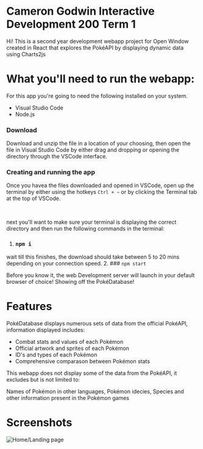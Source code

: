 # Cameron Godwin Interactive Development 200 Term 1

Hi! This is a second year development webapp project for Open Window created in React that explores the PokéAPI by displaying dynamic data using Charts2js

# What you'll need to run the webapp:

For this app you're going to need the following installed on your system.

* Visual Studio Code
* Node.js

### Download

Download and unzip the file in a location of your choosing, then open the file in Visual Studio Code by either drag and dropping or opening the directory through the VSCode interface.

### Creating and running the app

Once you havea the files downloaded and opened in VSCode, open up the terminal by either using the hotkeys `Ctrl + ~` or by clicking the Terminal tab at the top of VSCode.

<br/>

next you'll want to make sure your terminal is displaying the correct directory and then run the following commands in the terminal:

1. ### `npm i` 
wait till this finishes, the download should take between 5 to 20 mins depending on your connection speed.
2. ### `npm start`


Before you know it, the web Development server will launch in your default browser of choice! Showing off the PokéDatabase!

# Features

PokéDatabase displays numerous sets of data from the official PokéAPI, information displayed includes:
* Combat stats and values of each Pokémon
* Official artwork and sprites of each Pokémon
* ID's and types of each Pokémon
* Comprehensive comparason between Pokémon stats

This webapp does not display some of the data from the PokéAPI, it excludes but is not limited to:
<p>Names of Pokémon in other languages, Pokémon idecies, Species and other information present in the Pokémon games</p>

# Screenshots

![Home/Landing page](/image/sample.png "This is a sample image.")

